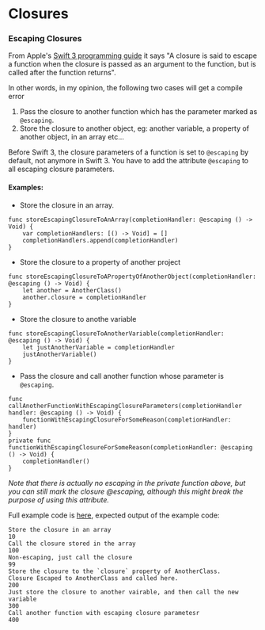 # Closures

### Escaping Closures

From Apple's [Swift 3 programming guide](https://developer.apple.com/library/content/documentation/Swift/Conceptual/Swift_Programming_Language/Closures.html#//apple_ref/doc/uid/TP40014097-CH11-ID546) it says "A closure is said to escape a function when the closure is passed as an argument to the function, but is called after the function returns".

In other words, in my opinion, the following two cases will get a compile error

1. Pass the closure to another function which has the parameter marked as `@escaping`.
2. Store the closure to another object, eg: another variable, a property of another object, in an array etc...

Before Swift 3, the closure parameters of a function is set to `@escaping` by default, not anymore in Swift 3. You have to add the attribute `@escaping` to all escaping closure parameters.

#### Examples:

* Store the closure in an array.
```
func storeEscapingClosureToAnArray(completionHandler: @escaping () -> Void) {
	var completionHandlers: [() -> Void] = []
    completionHandlers.append(completionHandler)
}
```

* Store the closure to a property of another project
```
func storeEscapingClosureToAPropertyOfAnotherObject(completionHandler: @escaping () -> Void) {
    let another = AnotherClass()
    another.closure = completionHandler
}
```

* Store the closure to anothe variable
```
func storeEscapingClosureToAnotherVariable(completionHandler: @escaping () -> Void) {
    let justAnotherVariable = completionHandler
    justAnotherVariable()
}
```

* Pass the closure and call another function whose parameter is `@escaping`. 
```
func callAnotherFunctionWithEscapingClosureParameters(completionHandler handler: @escaping () -> Void) {
    functionWithEscapingClosureForSomeReason(completionHandler: handler)
}
private func functionWithEscapingClosureForSomeReason(completionHandler: @escaping () -> Void) {
    completionHandler()
}
```

*Note that there is actually no escaping in the private function above, but you can still mark the closure @escaping, although this might break the purpose of using this attribute.*

Full example code is [here](EscapingClosures.swift), expected output of the example code:
```
Store the closure in an array
10
Call the closure stored in the array
100
Non-escaping, just call the closure
99
Store the closure to the `closure` property of AnotherClass.
Closure Escaped to AnotherClass and called here.
200
Just store the closure to another vairable, and then call the new variable
300
Call another function with escaping closure parametesr
400
```
